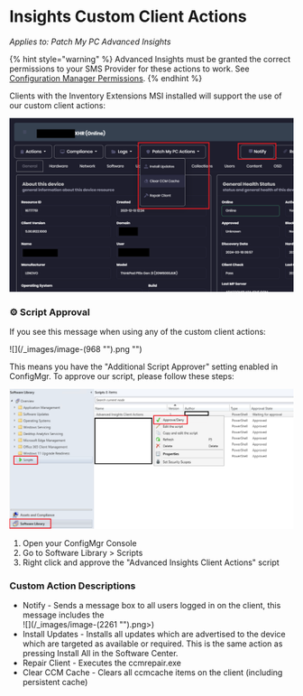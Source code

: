 # Insights Custom Client Actions

_Applies to: Patch My PC Advanced Insights_

{% hint style="warning" %}
Advanced Insights must be granted the correct permissions to your SMS Provider for these actions to work. See [Configuration Manager Permissions](../insights-configuration-manager-permission-requirements.md).
{% endhint %}

Clients with the Inventory Extensions MSI installed will support the use of our custom client actions:

![](/_images/ClientActions.png "")

### ⚙ Script Approval

If you see this message when using any of the custom client actions:

![](/_images/image-(968 "").png "")

This means you have the "Additional Script Approver" setting enabled in ConfigMgr. To approve our script, please follow these steps:

![](/_images/script-approval.png "")

1. Open your ConfigMgr Console
2. Go to Software Library > Scripts
3. Right click and approve the "Advanced Insights Client Actions" script

### Custom Action Descriptions

* Notify - Sends a message box to all users logged in on the client, this message includes the \
  ![](/_images/image-(2261 "").png>)
* Install Updates - Installs all updates which are advertised to the device which are targeted as available or required. This is the same action as pressing Install All in the Software Center.
* Repair Client - Executes the ccmrepair.exe
* Clear CCM Cache - Clears all ccmcache items on the client (including persistent cache)
